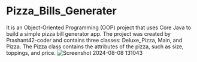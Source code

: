 # Pizza_Bills_Generater
It is an Object-Oriented Programming (OOP) project that uses Core Java to build a simple pizza bill generator app. The project was created by Prashant42-coder and contains three classes: Deluxe_Pizza, Main, and Pizza. The Pizza class contains the attributes of the pizza, such as size, toppings, and price. 
![Screenshot 2024-08-08 131043](https://github.com/user-attachments/assets/c4e3c5cb-1edc-4d80-aec4-82b3d03314d6)

